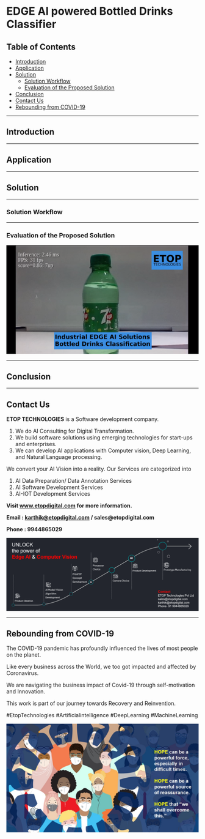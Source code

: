 # EDGE AI powered Bottled Drinks Classifier

## Table of Contents ##

* [Introduction](https://github.com/Karthikkannan-AI/EDGE-AI-powered-Bottled-Drinks-Classifier#introduction)
* [Application](https://github.com/Karthikkannan-AI/EDGE-AI-powered-Bottled-Drinks-Classifier#application)
* [Solution](https://github.com/Karthikkannan-AI/EDGE-AI-powered-Bottled-Drinks-Classifier#solution)
  * [Solution Workflow](https://github.com/Karthikkannan-AI/EDGE-AI-powered-Bottled-Drinks-Classifier#solution-workflow)
  * [Evaluation of the Proposed Solution](https://github.com/Karthikkannan-AI/EDGE-AI-powered-Bottled-Drinks-Classifier#evaluation-of-the-proposed-solution)
* [Conclusion](https://github.com/Karthikkannan-AI/EDGE-AI-powered-Bottled-Drinks-Classifier#conclusion)
* [Contact Us](https://github.com/Karthikkannan-AI/EDGE-AI-powered-Bottled-Drinks-Classifier#contact-us)
* [Rebounding from COVID-19](https://github.com/Karthikkannan-AI/EDGE-AI-powered-Bottled-Drinks-Classifier#rebounding-from-covid-19)

- - - -

## Introduction ##



- - - -

## Application ##



- - - -

## Solution ##



- - - -

### Solution Workflow ###



- - - -

### Evaluation of the Proposed Solution ###

<a href="https://youtu.be/y2CDhSv_kig" target="_blank"><img src="https://github.com/Karthikkannan-AI/EDGE-AI-powered-Bottled-Drinks-Classifier/blob/main/resources/Bottled%20Drinks%20Classifier%20Video.png"/></a> 

- - - -

## Conclusion ##



- - - -

## Contact Us ##

__ETOP TECHNOLOGIES__ is a Software development company. 
1. We do AI Consulting for Digital Transformation.
2. We build software solutions using emerging technologies for start-ups and enterprises. 
3. We can develop AI applications with Computer vision, Deep Learning, and Natural Language processing.

We convert your AI Vision into a reality. Our Services are categorized into 
1. AI Data Preparation/ Data Annotation Services 
2. AI Software Development Services 
3. AI-IOT Development Services

__Visit www.etopdigital.com for more information.__

__Email : karthik@etopdigital.com / sales@etopdigital.com__
          
__Phone : 9944865029__

<img src="https://github.com/Karthikkannan-AI/EDGE-AI-powered-Bottled-Drinks-Classifier/blob/main/resources/About%20ETOP%20Technologies_Github.png">

- - - -

## Rebounding from COVID-19 ##

The COVID-19 pandemic has profoundly influenced the lives of most people on the planet.

Like every business across the World, we too got impacted and affected by Coronavirus.

We are navigating the business impact of Covid-19 through self-motivation and Innovation.

This work is part of our journey towards Recovery and Reinvention.

#EtopTechnologies #Artificialintelligence #DeepLearning #MachineLearning


<img src="https://github.com/Karthikkannan-AI/EDGE-AI-powered-Bottled-Drinks-Classifier/blob/main/resources/CoronaPandemic.jpeg">
